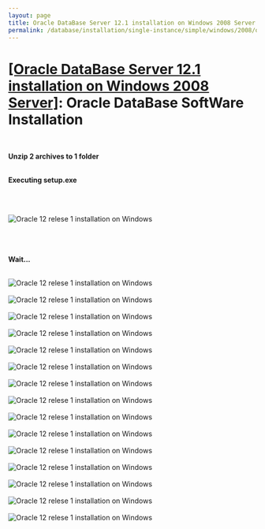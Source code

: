 ```yaml
---
layout: page
title: Oracle DataBase Server 12.1 installation on Windows 2008 Server - Oracle DataBase SoftWare Installation
permalink: /database/installation/single-instance/simple/windows/2008/oracle/12.1/oracle-database-software-installation/
---
```


# <a href="/database/installation/single-instance/simple/windows/2008/oracle/12.1/">[Oracle DataBase Server 12.1 installation on Windows 2008 Server]</a>: Oracle DataBase SoftWare Installation

<br/>


<strong>Unzip 2 archives to 1 folder</strong>
<br/><br/>

<strong>Executing setup.exe</strong>

<br/><br/>


<img src="http://img.oradba.net/database/windows/2008/oracle/12.1/install/software/oracle12R1_database_software_installation_on_wondows_01.png" border="0" alt="Oracle 12 relese 1 installation on Windows"><br/><br/>

<br/><br/>
<strong>Wait...</strong>
<br/><br/>

<img src="http://img.oradba.net/database/windows/2008/oracle/12.1/install/software/oracle12R1_database_software_installation_on_wondows_02.png" border="0" alt="Oracle 12 relese 1 installation on Windows"><br/><br/>
<img src="http://img.oradba.net/database/windows/2008/oracle/12.1/install/software/oracle12R1_database_software_installation_on_wondows_03.png" border="0" alt="Oracle 12 relese 1 installation on Windows"><br/><br/>
<img src="http://img.oradba.net/database/windows/2008/oracle/12.1/install/software/oracle12R1_database_software_installation_on_wondows_04.png" border="0" alt="Oracle 12 relese 1 installation on Windows"><br/><br/>
<img src="http://img.oradba.net/database/windows/2008/oracle/12.1/install/software/oracle12R1_database_software_installation_on_wondows_05.png" border="0" alt="Oracle 12 relese 1 installation on Windows"><br/><br/>
<img src="http://img.oradba.net/database/windows/2008/oracle/12.1/install/software/oracle12R1_database_software_installation_on_wondows_06.png" border="0" alt="Oracle 12 relese 1 installation on Windows"><br/><br/>
<img src="http://img.oradba.net/database/windows/2008/oracle/12.1/install/software/oracle12R1_database_software_installation_on_wondows_07.png" border="0" alt="Oracle 12 relese 1 installation on Windows"><br/><br/>
<img src="http://img.oradba.net/database/windows/2008/oracle/12.1/install/software/oracle12R1_database_software_installation_on_wondows_08.png" border="0" alt="Oracle 12 relese 1 installation on Windows"><br/><br/>
<img src="http://img.oradba.net/database/windows/2008/oracle/12.1/install/software/oracle12R1_database_software_installation_on_wondows_09.png" border="0" alt="Oracle 12 relese 1 installation on Windows"><br/><br/>
<img src="http://img.oradba.net/database/windows/2008/oracle/12.1/install/software/oracle12R1_database_software_installation_on_wondows_10.png" border="0" alt="Oracle 12 relese 1 installation on Windows"><br/><br/>
<img src="http://img.oradba.net/database/windows/2008/oracle/12.1/install/software/oracle12R1_database_software_installation_on_wondows_11.png" border="0" alt="Oracle 12 relese 1 installation on Windows"><br/><br/>
<img src="http://img.oradba.net/database/windows/2008/oracle/12.1/install/software/oracle12R1_database_software_installation_on_wondows_12.png" border="0" alt="Oracle 12 relese 1 installation on Windows"><br/><br/>
<img src="http://img.oradba.net/database/windows/2008/oracle/12.1/install/software/oracle12R1_database_software_installation_on_wondows_13.png" border="0" alt="Oracle 12 relese 1 installation on Windows"><br/><br/>
<img src="http://img.oradba.net/database/windows/2008/oracle/12.1/install/software/oracle12R1_database_software_installation_on_wondows_14.png" border="0" alt="Oracle 12 relese 1 installation on Windows"><br/><br/>
<img src="http://img.oradba.net/database/windows/2008/oracle/12.1/install/software/oracle12R1_database_software_installation_on_wondows_15.png" border="0" alt="Oracle 12 relese 1 installation on Windows"><br/><br/>
<img src="http://img.oradba.net/database/windows/2008/oracle/12.1/install/software/oracle12R1_database_software_installation_on_wondows_16.png" border="0" alt="Oracle 12 relese 1 installation on Windows"><br/><br/>
